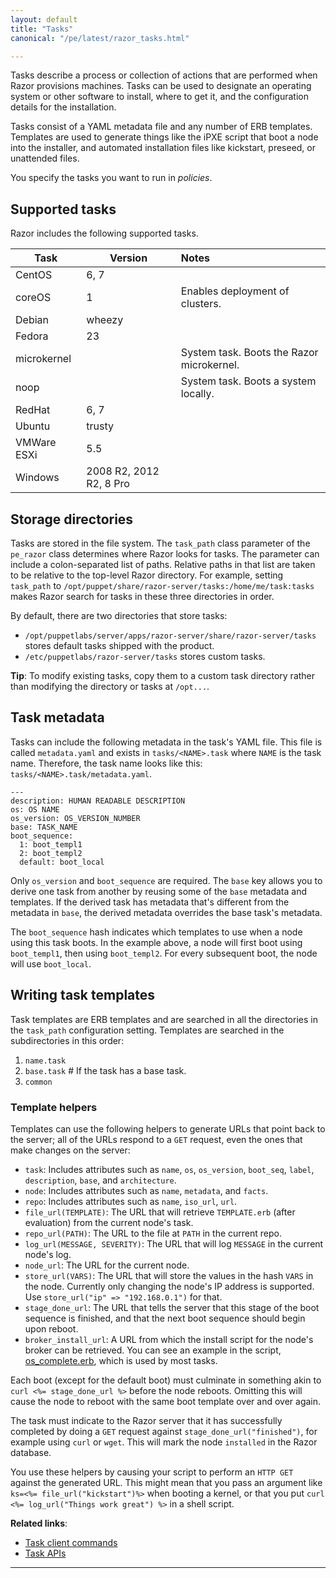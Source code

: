 ```yaml
---
layout: default
title: "Tasks"
canonical: "/pe/latest/razor_tasks.html"

---
```


Tasks describe a process or collection of actions that are performed when Razor provisions machines. Tasks can be used to designate an operating system or other software to install, where to get it, and the configuration details for the installation.

Tasks consist of a YAML metadata file and any number of ERB templates. Templates are used to generate things like the iPXE script that boot a node into the installer, and automated installation files like kickstart, preseed, or unattended files.

You specify the tasks you want to run in *policies*.

## Supported tasks

Razor includes the following supported tasks.

Task               | Version    | Notes
-------------------|------------|:--------------------
CentOS             | 6, 7         |
coreOS             | 1            | Enables deployment of clusters.
Debian             | wheezy       |
Fedora             | 23           |
microkernel        |              | System task. Boots the Razor microkernel.
noop               |              | System task. Boots a system locally.
RedHat             | 6, 7         |
Ubuntu             | trusty       |
VMWare ESXi        | 5.5          |
Windows            | 2008 R2, 2012 R2, 8 Pro |

## Storage directories

Tasks are stored in the file system. The `task_path` class parameter of the `pe_razor` class determines where Razor looks for tasks. The parameter can include a colon-separated list of paths. Relative paths in that list are taken to be relative to the top-level Razor directory. For example, setting `task_path` to `/opt/puppet/share/razor-server/tasks:/home/me/task:tasks` makes Razor search for tasks in these three directories in order.

By default, there are two directories that store tasks:

* `/opt/puppetlabs/server/apps/razor-server/share/razor-server/tasks` stores default tasks shipped with the product.
* `/etc/puppetlabs/razor-server/tasks` stores custom tasks.

**Tip**: To modify existing tasks, copy them to a custom task directory rather than modifying the directory or tasks at `/opt...`.

## Task metadata

Tasks can include the following metadata in the task's YAML file. This file
is called `metadata.yaml` and exists in `tasks/<NAME>.task` where `NAME` is
the task name. Therefore, the task name looks like this:
`tasks/<NAME>.task/metadata.yaml`.

~~~
---
description: HUMAN READABLE DESCRIPTION
os: OS NAME
os_version: OS_VERSION_NUMBER
base: TASK_NAME
boot_sequence:
  1: boot_templ1
  2: boot_templ2
  default: boot_local
~~~

Only `os_version` and `boot_sequence` are required. The `base` key allows
you to derive one task from another by reusing some of the `base` metadata
and templates. If the derived task has metadata that's different from the
metadata in `base`, the derived metadata overrides the base task's
metadata.

The `boot_sequence` hash indicates which templates to use when a node using
this task boots. In the example above, a node will first boot using
`boot_templ1`, then using `boot_templ2`. For every subsequent boot, the
node will use `boot_local`.

## Writing task templates

Task templates are ERB templates and are searched in all the directories
in the `task_path` configuration setting. Templates are searched in
the subdirectories in this order:

1. `name.task`
2. `base.task` # If the task has a base task.
3. `common`

### Template helpers

Templates can use the following helpers to generate URLs that point back to
the server; all of the URLs respond to a `GET` request, even the ones that
make changes on the server:

* `task`: Includes attributes such as `name`, `os`, `os_version`, `boot_seq`, `label`, `description`, `base`, and `architecture`.
* `node`: Includes attributes such as `name`, `metadata`, and `facts`.
* `repo`: Includes attributes such as `name`, `iso_url`, `url`.
* `file_url(TEMPLATE)`: The URL that will retrieve `TEMPLATE.erb` (after evaluation) from the current node's task.
* `repo_url(PATH)`: The URL to the file at `PATH` in the current repo.
* `log_url(MESSAGE, SEVERITY)`: The URL that will log `MESSAGE` in the current node's log.
* `node_url`: The URL for the current node.
* `store_url(VARS)`: The URL that will store the values in the hash `VARS` in the node. Currently only changing the node's IP address is supported. Use `store_url("ip" => "192.168.0.1")` for that.
* `stage_done_url`: The URL that tells the server that this stage of the boot sequence is finished, and that the next boot sequence should begin upon reboot.
* `broker_install_url`: A URL from which the install script for the node's broker can be retrieved. You can see an example in the script, [os_complete.erb](https://github.com/puppetlabs/razor-server/blob/master/tasks/common/os_complete.erb), which is used by most tasks.

Each boot (except for the default boot) must culminate in something akin to
`curl <%= stage_done_url %>` before the node reboots. Omitting this will
cause the node to reboot with the same boot template over and over again.

The task must indicate to the Razor server that it has successfully
completed by doing a `GET` request against `stage_done_url("finished")`,
for example using `curl` or `wget`. This will mark the node `installed` in
the Razor database.

You use these helpers by causing your script to perform an `HTTP GET`
against the generated URL. This might mean that you pass an argument like
`ks=<%= file_url("kickstart")%>` when booting a kernel, or that you put
`curl <%= log_url("Things work great") %>` in a shell script.

**Related links**:

* [Task client commands](./razor_client_commands.html#task-commands)
* [Task APIs](./razor_reference.html#tasks)

* * *

